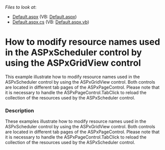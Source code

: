 <!-- default file list -->
*Files to look at*:

* [Default.aspx](./CS/WebSite/Default.aspx) (VB: [Default.aspx](./VB/WebSite/Default.aspx))
* [Default.aspx.cs](./CS/WebSite/Default.aspx.cs) (VB: [Default.aspx.vb](./VB/WebSite/Default.aspx.vb))
<!-- default file list end -->
# How to modify resource names used in the ASPxScheduler control by using the ASPxGridView control


<p>This example illustrate how to modify resource names used in the ASPxScheduler control by using the ASPxGridView control. Both controls are located in different tab pages of the ASPxPageControl. Please note that it is necessary to handle the ASPxPageControl.TabClick to reload the collection of the resources used by the ASPxScheduler control.</p>


<h3>Description</h3>

<p>These examples illustrate how to modify resource names used in the ASPxScheduler control by using the ASPxGridView control. Both controls are located in different tab pages of the ASPxPageControl. Please note that it is necessary to handle the ASPxPageControl.TabClick to reload the collection of the resources used by the ASPxScheduler control.</p><br />


<br/>


